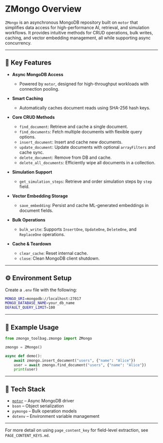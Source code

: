 # ZMongo Overview

`ZMongo` is an asynchronous MongoDB repository built on `motor` that simplifies data access for high-performance AI, retrieval, and simulation workflows. It provides intuitive methods for CRUD operations, bulk writes, caching, and vector embedding management, all while supporting async concurrency.

---

## 🔧 Key Features

- **Async MongoDB Access**
  - Powered by `motor`, designed for high-throughput workloads with connection pooling.

- **Smart Caching**
  - Automatically caches document reads using SHA-256 hash keys.

- **Core CRUD Methods**
  - `find_document`: Retrieve and cache a single document.
  - `find_documents`: Fetch multiple documents with flexible query options.
  - `insert_document`: Insert and cache new documents.
  - `update_document`: Update documents with optional `arrayFilters` and cache sync.
  - `delete_document`: Remove from DB and cache.
  - `delete_all_documents`: Efficiently wipe all documents in a collection.

- **Simulation Support**
  - `get_simulation_steps`: Retrieve and order simulation steps by `step` field.

- **Vector Embedding Storage**
  - `save_embedding`: Persist and cache ML-generated embeddings in document fields.

- **Bulk Operations**
  - `bulk_write`: Supports `InsertOne`, `UpdateOne`, `DeleteOne`, and `ReplaceOne` operations.

- **Cache & Teardown**
  - `clear_cache`: Reset internal cache.
  - `close`: Clean MongoDB client shutdown.

---

## ⚙️ Environment Setup

Create a `.env` file with the following:

```bash
MONGO_URI=mongodb://localhost:27017
MONGO_DATABASE_NAME=your_db_name
DEFAULT_QUERY_LIMIT=100
```

---

## 🧪 Example Usage

```python
from zmongo_toolbag.zmongo import ZMongo

zmongo = ZMongo()

async def demo():
    await zmongo.insert_document("users", {"name": "Alice"})
    user = await zmongo.find_document("users", {"name": "Alice"})
    print(user)
```

---

## 🧱 Tech Stack

- [`motor`](https://motor.readthedocs.io/) – Async MongoDB driver
- `bson` – Object serialization
- `pymongo` – Bulk operation models
- `dotenv` – Environment variable management

---

For more detail on using `page_content_key` for field-level extraction, see `PAGE_CONTENT_KEYS.md`.
